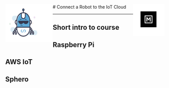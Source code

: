 <img src="assets/robot.png" width="150" height="120" align="left" />
<img src="assets/make_logo.jpg" width="100" height="100" align="right" />
# Connect a Robot to the IoT Cloud

____

## Short intro to course

## Raspberry Pi

## AWS IoT

## Sphero
